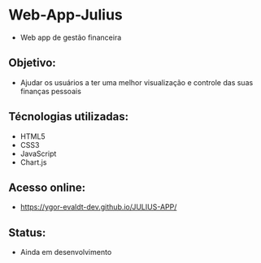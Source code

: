 # Web-App-Julius
- Web app de gestão financeira

## Objetivo: 
- Ajudar os usuários a ter uma melhor visualização e controle das suas finanças pessoais

## Técnologias utilizadas:
- HTML5
- CSS3
- JavaScript
- Chart.js

## Acesso online:
- https://ygor-evaldt-dev.github.io/JULIUS-APP/

## Status: 
- Ainda em desenvolvimento

